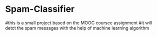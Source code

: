 # Spam-Classifier
#this is a small project based on the MOOC coursce assignment
#it will detct the spam messages with the help of machine learning algorithm
